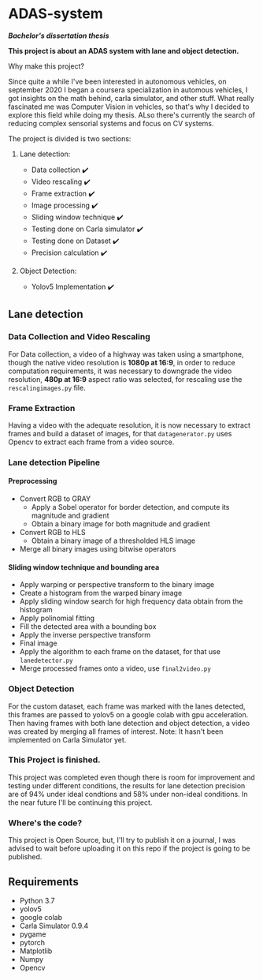 # ADAS-system
***Bachelor's dissertation thesis***

**This project is about an ADAS system with lane and object detection.**

Why make this project?

Since quite a while I've been interested in autonomous vehicles, on september 2020 I began a coursera specialization in automous vehicles, I got insights on the math behind, carla simulator, and other stuff. What really fascinated me was Computer Vision in vehicles, so that's why I decided to explore this field while doing my thesis. ALso there's currently the search of reducing complex sensorial systems and focus on CV systems.

The project is divided is two sections:
 
  1. Lane detection:
      - Data collection ✔️
      - Video rescaling ✔️
      - Frame extraction ✔️
      - Image processing ✔️
      - Sliding window technique ✔️
      - Testing done on Carla simulator ✔️
      - Testing done on Dataset ✔️
      - Precision calculation ✔️
      
  2. Object Detection:
      - Yolov5 Implementation ✔️


## Lane detection
### Data Collection and Video Rescaling
For Data  collection, a video of a highway was taken using a smartphone, though the native video resolution is **1080p at 16:9**, in order to reduce computation requirements, it was necessary to downgrade the video resolution, **480p at 16:9** aspect ratio was selected, for rescaling use the `rescalingimages.py` file.

### Frame Extraction
Having a video with the adequate resolution, it is now necessary to extract frames and build a dataset of images, for that `datagenerator.py` uses Opencv to extract each frame from a video source.

### Lane detection Pipeline
#### Preprocessing
  - Convert RGB to GRAY
    - Apply a Sobel operator for border detection, and compute its magnitude and gradient
    - Obtain a binary image for both magnitude and gradient
  - Convert RGB to HLS
    - Obtain a binary image of a thresholded HLS image
  - Merge all binary images using bitwise operators

#### Sliding window technique and bounding area 
  - Apply warping or perspective transform to the binary image
  - Create a histogram from the warped binary image
  - Apply sliding window search for high frequency data obtain from the histogram
  - Apply polinomial fitting
  - Fill the detected area with a bounding box
  - Apply the inverse perspective transform
  - Final image
  - Apply the algorithm to each frame on the dataset, for that use `lanedetector.py`
- Merge processed frames onto a video, use `final2video.py`

### Object Detection
For the custom dataset, each frame was marked with the lanes detected, this frames are passed to yolov5 on a google colab with gpu acceleration. Then having frames with both lane detection and object detection, a video was created by merging all frames of interest.
Note: It hasn't been implemented on Carla Simulator yet.

### This Project is finished.
This project was completed even though there is room for improvement and testing under different conditions, the results for lane detection precision are of 94% under ideal condtions and 58% under non-ideal conditions. In the near future I'll be continuing this project.

### Where's the code?
This project is Open Source, but, I'll try to publish it on a journal, I was advised to wait before uploading it on this repo if the project is going to be published.

## Requirements
- Python 3.7
- yolov5
- google colab
- Carla Simulator 0.9.4
- pygame
- pytorch 
- Matplotlib
- Numpy
- Opencv 

